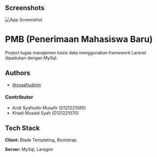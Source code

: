 
## Screenshots

![App Screenshot](https://via.placeholder.com/468x300?text=App+Screenshot+Here)


# PMB (Penerimaan Mahasiswa Baru)

Project tugas manajemen basis data menggunakan framework Laravel dipadukan dengan MySql.


## Authors

- [@syaafiudinm](https://www.github.com/syaafiudinm)

### Contributor

- Andi Syafiudin Musafir (D121221085)
- Khadi Musaid Syah (D121221070)


## Tech Stack

**Client:** Blade Templating, Bootstrap.

**Server:** MySql, Laragon

